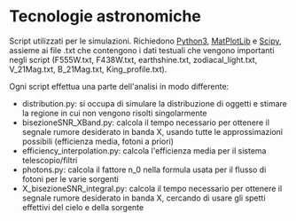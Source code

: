 # Tecnologie astronomiche

Script utilizzati per le simulazioni. Richiedono [Python3](https://www.python.it/), [MatPlotLib](https://matplotlib.org/) e [Scipy](https://matplotlib.org/), assieme ai file .txt che contengono i dati testuali che vengono importanti negli script (F555W.txt, F438W.txt, earthshine.txt, zodiacal_light.txt, V_21Mag.txt, B_21Mag.txt, King_profile.txt).

Ogni script effettua una parte dell'analisi in modo differente:
 - distribution.py: si occupa di simulare la distribuzione di oggetti e stimare la regione in cui non vengono risolti singolarmente
 - bisezioneSNR_XBand.py: calcola il tempo necessario per ottenere il segnale rumore desiderato in banda X, usando tutte le approssimazioni possibili (efficienza media, fotoni a priori)
 - efficiency_interpolation.py: calcola l'efficienza media per il sistema telescopio/filtri
 - photons.py: calcola il fattore n_0 nella formula usata per il flusso di fotoni per le varie sorgenti
 - X_bisezioneSNR_integral.py: calcola il tempo necessario per ottenere il segnale rumore desiderato in banda X, cercando di usare gli spetti effettivi del cielo e della sorgente
